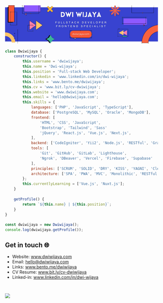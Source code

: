 ![Banner](assets/blue-geometric-banner.png)

```javascript
class Dwiwijaya {
    constructor() {
        this.username = 'dwiwijaya';
        this.name = 'Dwi-wijaya';
        this.position = 'Full-stack Web Developer';
        this.linkedin = 'www.linkedin.com/in/dwi-wijaya';
        this.links = 'www.bento.me/dwiwijaya';
        this.cv = 'www.bit.ly/cv-dwiwijaya';
        this.website = 'www.dwiwijaya.com';
        this.email = 'hello@dwiwijaya.com';
        this.skills = {
            languages: ['PHP', 'JavaScript', 'TypeScript'],
            database: ['PostgreSQL', 'MySQL', 'Oracle', 'MongoDB'],
            frontend: [
                'HTML', 'CSS', 'JavaScript',
                'Bootstrap', 'Tailwind', 'Sass'
                'jQuery', 'React.js', 'Vue.js', 'Next.js',
            ],
            backend: ['CodeIgniter', 'Yii2', 'Node.js', 'RESTful', 'GraphQL'],
            tools: [
                'Git', 'GitHub', 'GitLab', 'Lighthouse',
                'Ngrok', 'DBeaver', 'Vercel', 'Firebase', 'Supabase'
            ],
            principles: ['SCRUM', 'SOLID', 'DRY', 'KISS', 'YAGNI', 'Clean Code'],
            architecture: ['SPA', 'PWA', 'MVC', 'Monolithic', 'RESTful'],
        };
        this.currentlyLearning = ['Vue.js', 'Nuxt.js'];
    }

    getProfile() {
        return `${this.name} | ${this.position}`;
    }
}

const dwiwijaya = new Dwiwijaya();
console.log(dwiwijaya.getProfile());

```

## Get in touch 🌐


- Website: www.dwiwijaya.com
- Email: hello@dwiwijaya.com
- Links: www.bento.me/dwiwijaya
- CV Resume: www.bit.ly/cv-dwiwijaya
- Linked-in: www.linkedin.com/in/dwi-wijaya 

<br>

[![](https://visitcount.itsvg.in/api?id=dwi-wijaya&icon=2&color=3)](https://visitcount.itsvg.in)
